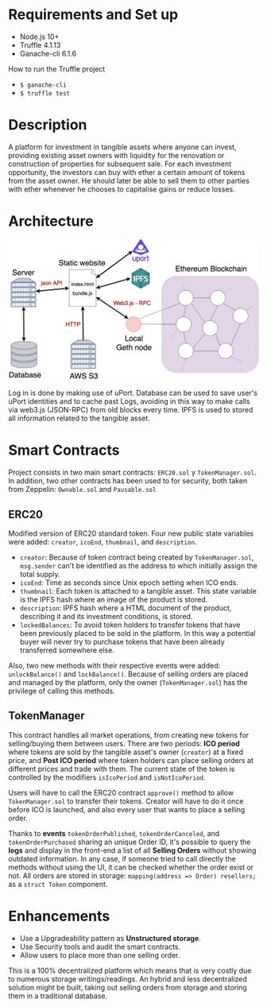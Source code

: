 # Requirements and Set up
  * Node.js 10+
  * Truffle 4.1.13
  * Ganache-cli 6.1.6

How to run the Truffle project
  * `$ ganache-cli`
  * `$ truffle test`

# Description
A platform for investment in tangible assets where anyone can
invest, providing existing asset owners with liquidity for the renovation or construction
of properties for subsequent sale.
For each investment opportunity, the investors can buy with ether a certain amount of
tokens from the asset owner. He should later be able to sell them to other parties with
ether whenever he chooses to capitalise gains or reduce losses.

# Architecture
![Architecture](/BlacksmithArchitecture.jpg)

Log in is done by making use of uPort. Database can be used to save user's uPort identities and to cache past Logs, avoiding in this way to make calls via web3.js (JSON-RPC) from old blocks every time. IPFS is used to stored all information related to the tangible asset.

# Smart Contracts
Project consists in two main smart contracts: `ERC20.sol` y `TokenManager.sol`.
In addition, two other contracts has been used to for security, both taken from Zeppelin: `Ownable.sol` and `Pausable.sol`

## ERC20
Modified version of ERC20 standard token. Four new public state variables were added: `creator`, `icoEnd`, `thumbnail`, and `description`.
  * `creator`: Because of token contract being created by `TokenManager.sol`, `msg.sender` can't be identified as the address to which initially assign the total supply.  
  * `icoEnd`: Time as seconds since Unix epoch setting when ICO ends.
  * `thumbnail`: Each token is attached to a tangible asset. This state variable is the IPFS hash where an image of the product is stored.
  * `description`: IPFS hash where a HTML document of the product, describing it and its investment conditions, is stored.
  * `lockedBalances`: To avoid token holders to transfer tokens that have been previously placed to be sold in the platform. In this way a potential buyer will never try to purchase tokens that have been already transferred somewhere else.

Also, two new methods with their respective events were added: `unlockBalance()` and `lockBalance()`. Because of selling orders are placed and managed by the platform, only the owner (`TokenManager.sol`) has the privilege of calling this methods.

## TokenManager
This contract handles all market operations, from creating new tokens for selling/buying them between users. There are two periods: **ICO period** where tokens are sold by the tangible asset's owner (`creator`) at a fixed price, and **Post ICO period** where token holders can place selling orders at different prices and trade with them. The current state of the token is controlled by the modifiers `isIcoPeriod` and `isNotIcoPeriod`.

Users will have to call the ERC20 contract `approve()` method to allow `TokenManager.sol` to transfer their tokens. Creator will have to do it once before ICO is launched, and also every user that wants to place a selling order.

Thanks to **events** `tokenOrderPublished`, `tokenOrderCanceled`, and `tokenOrderPurchased` sharing an unique Order ID, it's possible to query the **logs** and display in the front-end a list of all **Selling Orders** without showing outdated information. In any case, if someone tried to call directly the methods without using the UI, it can be checked whether the order exist or not. All orders are stored in storage: `mapping(address => Order) resellers;` as a `struct Token` component.

# Enhancements
  * Use a Upgradeability pattern as **Unstructured storage**.
  * Use Security tools and audit the smart contracts.
  * Allow users to place more than one selling order.

This is a 100% decentralized platform which means that is very costly due to numerous storage writings/readings. An hybrid and less decentralized solution might be built, taking out selling orders from storage and storing them in a traditional database.   
